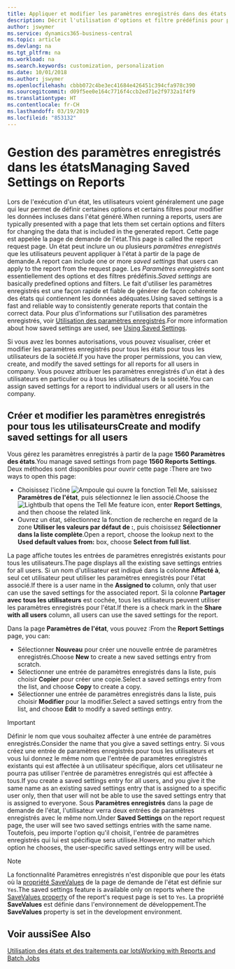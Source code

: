 ```yaml
---
title: Appliquer et modifier les paramètres enregistrés dans des états | Microsoft Docs
description: Décrit l'utilisation d'options et filtre prédéfinis pour personnaliser un état, et pour générer les données exactes.
author: jswymer
ms.service: dynamics365-business-central
ms.topic: article
ms.devlang: na
ms.tgt_pltfrm: na
ms.workload: na
ms.search.keywords: customization, personalization
ms.date: 10/01/2018
ms.author: jswymer
ms.openlocfilehash: cbbb072c4be3ec41684e426451c394cfa978c390
ms.sourcegitcommit: d09f5ee0e164c7716f4ccb2ed71e2f9732a1f4f9
ms.translationtype: HT
ms.contentlocale: fr-CH
ms.lasthandoff: 03/19/2019
ms.locfileid: "853132"
---
```

# <a name="managing-saved-settings-on-reports"></a><span data-ttu-id="80b64-103">Gestion des paramètres enregistrés dans les états</span><span class="sxs-lookup"><span data-stu-id="80b64-103">Managing Saved Settings on Reports</span></span>
<span data-ttu-id="80b64-104">Lors de l'exécution d'un état, les utilisateurs voient généralement une page qui leur permet de définir certaines options et certains filtres pour modifier les données incluses dans l'état généré.</span><span class="sxs-lookup"><span data-stu-id="80b64-104">When running a reports, users are typically presented with a page that lets them set certain options and filters for changing the data that is included in the generated report.</span></span> <span data-ttu-id="80b64-105">Cette page est appelée la page de demande de l'état.</span><span class="sxs-lookup"><span data-stu-id="80b64-105">This page is called the report request page.</span></span> <span data-ttu-id="80b64-106">Un état peut inclure un ou plusieurs *paramètres enregistrés* que les utilisateurs peuvent appliquer à l'état à partir de la page de demande.</span><span class="sxs-lookup"><span data-stu-id="80b64-106">A report can include one or more *saved settings* that users can apply to the report from the request page.</span></span> <span data-ttu-id="80b64-107">Les *Paramètres enregistrés* sont essentiellement des options et des filtres prédéfinis.</span><span class="sxs-lookup"><span data-stu-id="80b64-107">*Saved settings* are basically predefined options and filters.</span></span> <span data-ttu-id="80b64-108">Le fait d'utiliser les paramètres enregistrés est une façon rapide et fiable de générer de façon cohérente des états qui contiennent les données adéquates.</span><span class="sxs-lookup"><span data-stu-id="80b64-108">Using saved settings is a fast and reliable way to consistently generate reports that contain the correct data.</span></span> <span data-ttu-id="80b64-109">Pour plus d'informations sur l'utilisation des paramètres enregistrés, voir [Utilisation des paramètres enregistrés](ui-work-report.md#SavedSettings).</span><span class="sxs-lookup"><span data-stu-id="80b64-109">For more information about how saved settings are used, see [Using Saved Settings](ui-work-report.md#SavedSettings).</span></span>

<span data-ttu-id="80b64-110">Si vous avez les bonnes autorisations, vous pouvez visualiser, créer et modifier les paramètres enregistrés pour tous les états pour tous les utilisateurs de la société.</span><span class="sxs-lookup"><span data-stu-id="80b64-110">If you have the proper permissions, you can view, create, and modify the saved settings for all reports for all users in company.</span></span> <span data-ttu-id="80b64-111">Vous pouvez attribuer les paramètres enregistrés d'un état à des utilisateurs en particulier ou à tous les utilisateurs de la société.</span><span class="sxs-lookup"><span data-stu-id="80b64-111">You can assign saved settings for a report to individual users or all users in the company.</span></span>

<!--
## Apply saved settings to a report
1. Open the report.

   The report request page appears.    
2. In the **Saved Settings** section of the page, set the **Name** field  to the saved settings that you want to use.

   The **Saved Settings** section only appears if the report has been run before or if there are existing saved settings entries. The saved settings entry called **Last used options and filters** is always available. These settings are the option and filter values that were used the last time you ran the report.

-->

## <a name="create-and-modify-saved-settings-for-all-users"></a><span data-ttu-id="80b64-112">Créer et modifier les paramètres enregistrés pour tous les utilisateurs</span><span class="sxs-lookup"><span data-stu-id="80b64-112">Create and modify saved settings for all users</span></span>
<span data-ttu-id="80b64-113">Vous gérez les paramètres enregistrés à partir de la page **1560 Paramètres des états**.</span><span class="sxs-lookup"><span data-stu-id="80b64-113">You manage saved settings from page **1560 Reports Settings**.</span></span> <span data-ttu-id="80b64-114">Deux méthodes sont disponibles pour ouvrir cette page :</span><span class="sxs-lookup"><span data-stu-id="80b64-114">There are two ways to open this page:</span></span>
-   <span data-ttu-id="80b64-115">Choisissez l'icône ![Ampoule qui ouvre la fonction Tell Me](media/ui-search/search_small.png "Dites-moi ce que vous voulez faire"), saisissez **Paramètres de l'état**, puis sélectionnez le lien associé.</span><span class="sxs-lookup"><span data-stu-id="80b64-115">Choose the ![Lightbulb that opens the Tell Me feature](media/ui-search/search_small.png "Tell me what you want to do") icon, enter **Report Settings**, and then choose the related link.</span></span>
-   <span data-ttu-id="80b64-116">Ouvrez un état, sélectionnez la fonction de recherche en regard de la zone **Utiliser les valeurs par défaut de :**, puis choisissez **Sélectionner dans la liste complète**.</span><span class="sxs-lookup"><span data-stu-id="80b64-116">Open a report, choose the lookup next to the **Used default values from:** box, choose **Select from full list**.</span></span>

<span data-ttu-id="80b64-117">La page affiche toutes les entrées de paramètres enregistrés existants pour tous les utilisateurs.</span><span class="sxs-lookup"><span data-stu-id="80b64-117">The page displays all the existing save settings entries for all users.</span></span> <span data-ttu-id="80b64-118">Si un nom d'utilisateur est indiqué dans la colonne **Affecté à**, seul cet utilisateur peut utiliser les paramètres enregistrés pour l'état associé.</span><span class="sxs-lookup"><span data-stu-id="80b64-118">If there is a user name in the **Assigned to** column, only that user can use the saved settings for the associated report.</span></span> <span data-ttu-id="80b64-119">Si la colonne **Partager avec tous les utilisateurs** est cochée, tous les utilisateurs peuvent utiliser les paramètres enregistrés pour l'état.</span><span class="sxs-lookup"><span data-stu-id="80b64-119">If there is a check mark in the **Share with all users** column, all users can use the saved settings for the report.</span></span>

<span data-ttu-id="80b64-120">Dans la page **Paramètres de l'état**, vous pouvez :</span><span class="sxs-lookup"><span data-stu-id="80b64-120">From the **Report Settings** page, you can:</span></span>
-   <span data-ttu-id="80b64-121">Sélectionner **Nouveau** pour créer une nouvelle entrée de paramètres enregistrés.</span><span class="sxs-lookup"><span data-stu-id="80b64-121">Choose **New** to create a new saved settings entry from scratch.</span></span>
-   <span data-ttu-id="80b64-122">Sélectionner une entrée de paramètres enregistrés dans la liste, puis choisir **Copier** pour créer une copie.</span><span class="sxs-lookup"><span data-stu-id="80b64-122">Select a saved settings entry from the list, and choose **Copy** to create a copy.</span></span>
-   <span data-ttu-id="80b64-123">Sélectionner une entrée de paramètres enregistrés dans la liste, puis choisir **Modifier** pour la modifier.</span><span class="sxs-lookup"><span data-stu-id="80b64-123">Select a saved settings entry from the list, and choose **Edit** to modify a saved settings entry.</span></span>


> [!Important]
> <span data-ttu-id="80b64-124">Définir le nom que vous souhaitez affecter à une entrée de paramètres enregistrés.</span><span class="sxs-lookup"><span data-stu-id="80b64-124">Consider the name that you give a saved settings entry.</span></span> <span data-ttu-id="80b64-125">Si vous créez une entrée de paramètres enregistrés pour tous les utilisateurs et vous lui donnez le même nom que l'entrée de paramètres enregistrés existants qui est affectée à un utilisateur spécifique, alors cet utilisateur ne pourra pas utiliser l'entrée de paramètres enregistrés qui est affectée à tous.</span><span class="sxs-lookup"><span data-stu-id="80b64-125">If you create a saved settings entry for all users, and you give it the same name as an existing saved settings entry that is assigned to a specific user only, then that user will not be able to use the saved settings entry that is assigned to everyone.</span></span>  <span data-ttu-id="80b64-126">Sous **Paramètres enregistrés** dans la page de demande de l'état, l'utilisateur verra deux entrées de paramètres enregistrés avec le même nom.</span><span class="sxs-lookup"><span data-stu-id="80b64-126">Under **Saved Settings** on the report request page, the user will see two saved settings entries with the same name.</span></span> <span data-ttu-id="80b64-127">Toutefois, peu importe l'option qu'il choisit, l'entrée de paramètres enregistrés qui lui est spécifique sera utilisée.</span><span class="sxs-lookup"><span data-stu-id="80b64-127">However, no matter which option he chooses, the user-specific saved settings entry will be used.</span></span>

> [!NOTE]
> <span data-ttu-id="80b64-128">La fonctionnalité Paramètres enregistrés n'est disponible que pour les états où la [propriété SaveValues](https://docs.microsoft.com/en-us/dynamics-nav/savevalues-property) de la page de demande de l'état est définie sur `Yes`.</span><span class="sxs-lookup"><span data-stu-id="80b64-128">The saved settings feature is available only on reports where the [SaveValues property](https://docs.microsoft.com/en-us/dynamics-nav/savevalues-property) of the report's request page is set to `Yes`.</span></span> <span data-ttu-id="80b64-129">La propriété **SaveValues** est définie dans l'environnement de développement.</span><span class="sxs-lookup"><span data-stu-id="80b64-129">The **SaveValues** property is set in the development environment.</span></span>  

## <a name="see-also"></a><span data-ttu-id="80b64-130">Voir aussi</span><span class="sxs-lookup"><span data-stu-id="80b64-130">See Also</span></span>
[<span data-ttu-id="80b64-131">Utilisation des états et des traitements par lots</span><span class="sxs-lookup"><span data-stu-id="80b64-131">Working with Reports and Batch Jobs</span></span>](ui-work-report.md)  

